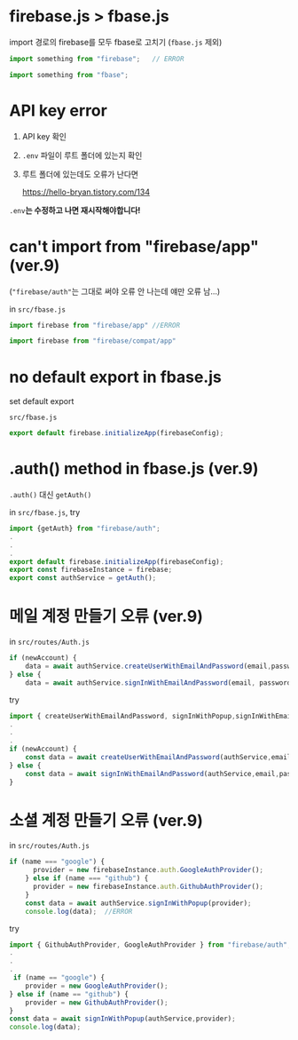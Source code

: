 # firebase.js > fbase.js

import 경로의 firebase를 모두 fbase로 고치기 (`fbase.js` 제외)

```javascript
import something from "firebase";   // ERROR
```
```javascript
import something from "fbase"; 
```



# API key error

1. API key 확인
2. `.env` 파일이 루트 폴더에 있는지 확인
3. 루트 폴더에 있는데도 오류가 난다면

    <https://hello-bryan.tistory.com/134>

`.env`**는 수정하고 나면 재시작해야합니다!**



# can't import from "firebase/app" (ver.9)

(`"firebase/auth"`는 그대로 써야 오류 안 나는데 얘만 오류 남...)

in `src/fbase.js`
```javascript
import firebase from "firebase/app" //ERROR
```
```javascript
import firebase from "firebase/compat/app"
```



# no default export in fbase.js

set default export

`src/fbase.js`

```javascript
export default firebase.initializeApp(firebaseConfig);
```



# .auth() method in fbase.js (ver.9)

`.auth()` 대신 `getAuth()`

in `src/fbase.js`, try

```javascript
import {getAuth} from "firebase/auth";
.
.
.
export default firebase.initializeApp(firebaseConfig);
export const firebaseInstance = firebase;
export const authService = getAuth();
```



# 메일 계정 만들기 오류 (ver.9)

in `src/routes/Auth.js`

```javascript
if (newAccount) {
    data = await authService.createUserWithEmailAndPassword(email,password);
} else {
    data = await authService.signInWithEmailAndPassword(email, password);   //ERROR
```

try

```javascript
import { createUserWithEmailAndPassword, signInWithPopup,signInWithEmailAndPassword } from "firebase/auth";
.
.
.
if (newAccount) {
    const data = await createUserWithEmailAndPassword(authService,email,password);
} else {
    const data = await signInWithEmailAndPassword(authService,email,password);
} 
```

# 소셜 계정 만들기 오류 (ver.9)

in `src/routes/Auth.js`

```javascript
if (name === "google") {
      provider = new firebaseInstance.auth.GoogleAuthProvider();
    } else if (name === "github") {
      provider = new firebaseInstance.auth.GithubAuthProvider();
    }
    const data = await authService.signInWithPopup(provider);
    console.log(data);  //ERROR
```

try

```javascript
import { GithubAuthProvider, GoogleAuthProvider } from "firebase/auth";
.
.
.
 if (name == "google") {
    provider = new GoogleAuthProvider();
} else if (name == "github") {
    provider = new GithubAuthProvider();
}
const data = await signInWithPopup(authService,provider);
console.log(data);
```